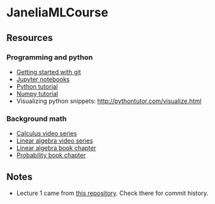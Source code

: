 # JaneliaMLCourse

## Resources

### Programming and python
* [Getting started with git](https://guides.github.com/introduction/git-handbook/)
* [Jupyter notebooks](https://jupyter-notebook-beginner-guide.readthedocs.io/en/latest/what_is_jupyter.html)
* [Python tutorial](https://docs.python.org/3/tutorial/)
* [Numpy tutorial](https://docs.scipy.org/doc/numpy/user/quickstart.html)
* Visualizing python snippets: http://pythontutor.com/visualize.html

### Background math
* [Calculus video series](https://www.youtube.com/watch?v=WUvTyaaNkzM)
* [Linear algebra video series](https://www.youtube.com/watch?v=kjBOesZCoqc)
* [Linear algebra book chapter](https://www.deeplearningbook.org/contents/linear_algebra.html)
* [Probability book chapter](https://www.deeplearningbook.org/contents/prob.html)


## Notes
* Lecture 1 came from [this repository](https://github.com/bogovicj/JaneliaMLCourse). Check there for commit history.
